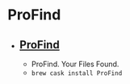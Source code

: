 # ProFind
- [ProFind](https://www.zeroonetwenty.com/profind/)
  - 
  - ProFind. Your Files Found.
  - `brew cask install ProFind`
